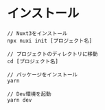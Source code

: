 # インストール

``` node
// Nuxt3をインストール
npx nuxi init [プロジェクト名]

// プロジェクトのディレクトリに移動
cd [プロジェクト名]

// パッケージをインストール
yarn

// Dev環境を起動
yarn dev
```